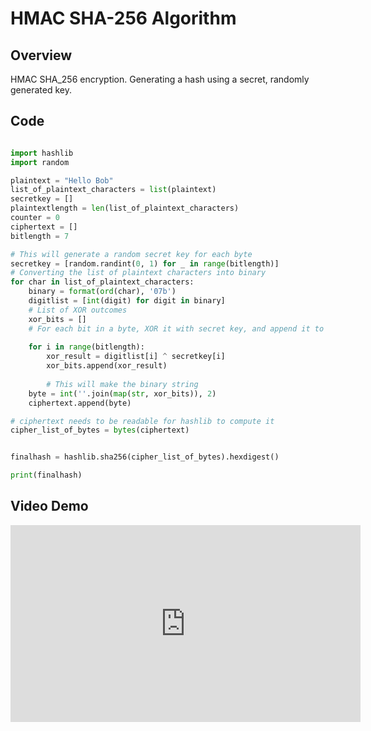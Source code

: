 # HMAC SHA-256 Algorithm

## Overview
HMAC SHA_256 encryption. Generating a hash using a secret, randomly generated key.

## Code
```python

import hashlib
import random

plaintext = "Hello Bob"
list_of_plaintext_characters = list(plaintext)
secretkey = []
plaintextlength = len(list_of_plaintext_characters)
counter = 0
ciphertext = []
bitlength = 7

# This will generate a random secret key for each byte
secretkey = [random.randint(0, 1) for _ in range(bitlength)]
# Converting the list of plaintext characters into binary
for char in list_of_plaintext_characters:
    binary = format(ord(char), '07b')
    digitlist = [int(digit) for digit in binary]
    # List of XOR outcomes
    xor_bits = []
    # For each bit in a byte, XOR it with secret key, and append it to ciphertext
    
    for i in range(bitlength):
        xor_result = digitlist[i] ^ secretkey[i] 
        xor_bits.append(xor_result)
        
        # This will make the binary string
    byte = int(''.join(map(str, xor_bits)), 2)
    ciphertext.append(byte)

# ciphertext needs to be readable for hashlib to compute it
cipher_list_of_bytes = bytes(ciphertext)


finalhash = hashlib.sha256(cipher_list_of_bytes).hexdigest()

print(finalhash)

```


## Video Demo
<iframe width="560" height="315" src="https://www.youtube.com/embed/N3ESwkhYLV8?si=Dv2sBGABjc3DexeR" title="YouTube video player" frameborder="0" allow="accelerometer; autoplay; clipboard-write; encrypted-media; gyroscope; picture-in-picture; web-share" referrerpolicy="strict-origin-when-cross-origin" allowfullscreen></iframe>
